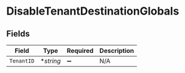 # DisableTenantDestinationGlobals


## Fields

| Field              | Type               | Required           | Description        |
| ------------------ | ------------------ | ------------------ | ------------------ |
| `TenantID`         | **string*          | :heavy_minus_sign: | N/A                |